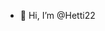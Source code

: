 - 👋 Hi, I’m @Hetti22

<!---
Hetti22/Hetti22 is a ✨ special ✨ repository because its `README.md` (this file) appears on your GitHub profile.
You can click the Preview link to take a look at your changes.
--->
